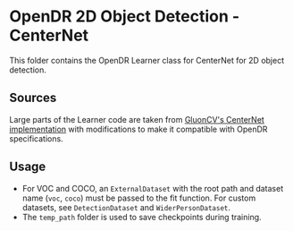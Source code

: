 OpenDR 2D Object Detection - CenterNet
======

This folder contains the OpenDR Learner class for CenterNet for 2D object detection.

Sources
------
Large parts of the Learner code are taken from [GluonCV's CenterNet implementation](https://www.github.com/dmlc/gluon-cv/tree/master/scripts/detection/center_net) with modifications to make it compatible with OpenDR specifications.

Usage
------
- For VOC and COCO, an ```ExternalDataset``` with the root path and dataset name (```voc```, ```coco```) must be passed to the fit function. For custom datasets, see ```DetectionDataset``` and ```WiderPersonDataset```. 
- The ```temp_path``` folder is used to save checkpoints during training.